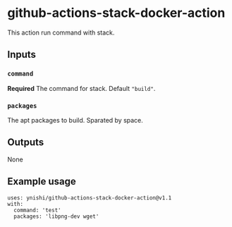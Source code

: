 # github-actions-stack-docker-action

This action run command with stack.

## Inputs

### `command`

**Required** The command for stack. Default `"build"`.

### `packages`

The apt packages to build. Sparated by space.

## Outputs

None

## Example usage
```
uses: ynishi/github-actions-stack-docker-action@v1.1
with:
  command: 'test'
  packages: 'libpng-dev wget'
```
